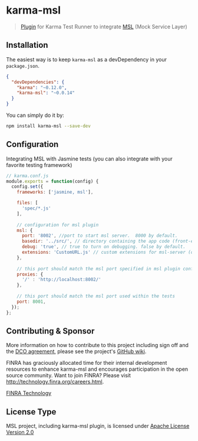 karma-msl
=========

> [Plugin](https://www.npmjs.org/package/karma-msl) for Karma Test Runner to integrate [MSL](http://finraos.github.io/MSL) (Mock Service Layer)

## Installation

The easiest way is to keep `karma-msl` as a devDependency in your `package.json`.

```json
{
  "devDependencies": {
    "karma": "~0.12.0",
    "karma-msl": "~0.0.14"
  }
}
```

You can simply do it by:
```bash
npm install karma-msl --save-dev
```

## Configuration
Integrating MSL with Jasmine tests (you can also integrate with your favorite testing framework)
```js
// karma.conf.js
module.exports = function(config) {
  config.set({
    frameworks: ['jasmine, msl'],

    files: [
      'spec/*.js'
    ],
    
    // configuration for msl plugin
    msl: {
      port: '8002', //port to start msl server.  8000 by default.
      basedir: '../src/', // directory containing the app code (front-end code under test).  current dir by default.
      debug: 'true', // true to turn on debugging. false by default.
      extensions: 'CustomURL.js' // custom extensions for msl-server (optional)
    },
    
    // this port should match the msl port specified in msl plugin config
    proxies: {
      '/' : 'http://localhost:8002/'
    },
    
    // this port should match the msl port used within the tests
    port: 8001,
  });
};
```

## Contributing & Sponsor

More information on how to contribute to this project including sign off and the [DCO agreement](https://github.com/FINRAOS/karma-msl/blob/master/DCO), please see the project's [GitHub wiki](https://github.com/FINRAOS/karma-msl/wiki).

FINRA has graciously allocated time for their internal development resources to enhance karma-msl and encourages participation in the open source community. Want to join FINRA? Please visit http://technology.finra.org/careers.html.

[FINRA Technology](http://technology.finra.org/)


## License Type

MSL project, including karma-msl plugin, is licensed under [Apache License Version 2.0](http://www.apache.org/licenses/LICENSE-2.0)

[1]: http://www.finra.org/web/groups/corporate/@corp/documents/web_asset/p075334.gif
